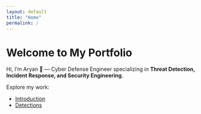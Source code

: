 ```yaml
---
layout: default
title: "Home"
permalink: /
---
```


# Welcome to My Portfolio

Hi, I’m Aryan 👋 — Cyber Defense Engineer specializing in **Threat Detection, Incident Response, and Security Engineering**.

Explore my work:

- [Introduction](introduction.md)
- [Detections](detections.md)
